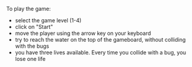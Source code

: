 To play the game:
- select the game level (1-4)
- click on "Start"
- move the player using the arrow key on your keyboard
- try to reach the water on the top of the gameboard, without colliding with the bugs
- you have three lives available. Every time you collide with a bug, you lose one life